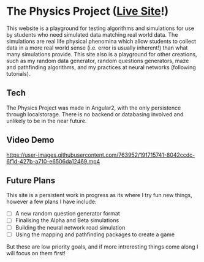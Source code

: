 # The Physics Project (<a href="https://physics.sweeto.co.uk/#/">Live Site</a>!)

This website is a playground for testing algorithms and simulations for use by students who need simulated data matching real world data. The simulations are real life physical phenomina which allow students to collect data in a more real world sense (i.e. error is usually inherent!) than what many simulations provide. This site also is a playground for other creations, such as my random data generator, random questions generators, maze and pathfinding algorithms, and my practices at neural networks (following tutorials).

## Tech

The Physics Project was made in Angular2, with the only persistence through localstorage. There is no backend or databasing involved and unlikely to be in the near future. 

## Video Demo

https://user-images.githubusercontent.com/763952/191715741-8042ccdc-6f1d-427b-a710-e6506da12469.mp4

## Future Plans

This site is a persistent work in progress as its where I try fun new things, however a few plans I have include:

- [ ] A new random question generator format
- [ ] Finalising the Alpha and Beta simulations
- [ ] Building the neural network road simulation
- [ ] Using the mapping and pathfinding packages to create a game

But these are low priority goals, and if more intreresting things come along I will focus on them first!

